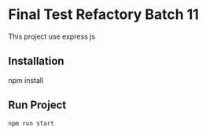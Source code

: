 # Final Test Refactory Batch 11 

This project use express js

## Installation
npm install

## Run Project
`npm run start`

